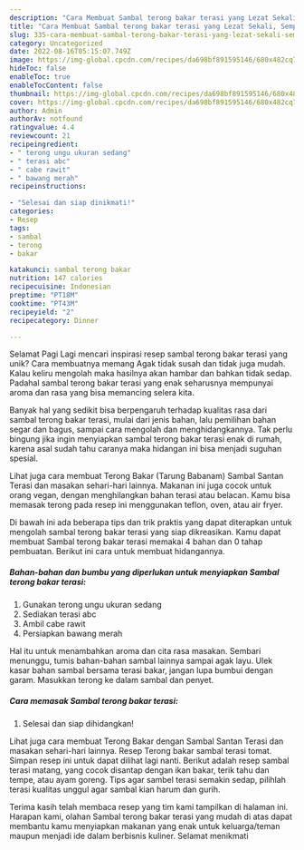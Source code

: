 ```yaml
---
description: "Cara Membuat Sambal terong bakar terasi yang Lezat Sekali, Sempurna"
title: "Cara Membuat Sambal terong bakar terasi yang Lezat Sekali, Sempurna"
slug: 335-cara-membuat-sambal-terong-bakar-terasi-yang-lezat-sekali-sempurna
category: Uncategorized
date: 2022-08-16T05:15:07.749Z
image: https://img-global.cpcdn.com/recipes/da698bf891595146/680x482cq70/sambal-terong-bakar-terasi-foto-resep-utama.jpg
hideToc: false
enableToc: true
enableTocContent: false
thumbnail: https://img-global.cpcdn.com/recipes/da698bf891595146/680x482cq70/sambal-terong-bakar-terasi-foto-resep-utama.jpg
cover: https://img-global.cpcdn.com/recipes/da698bf891595146/680x482cq70/sambal-terong-bakar-terasi-foto-resep-utama.jpg
author: Admin
authorAv: notfound
ratingvalue: 4.4
reviewcount: 21
recipeingredient:
- " terong ungu ukuran sedang"
- " terasi abc"
- " cabe rawit"
- " bawang merah"
recipeinstructions:

- "Selesai dan siap dinikmati!"
categories:
- Resep
tags:
- sambal
- terong
- bakar

katakunci: sambal terong bakar 
nutrition: 147 calories
recipecuisine: Indonesian
preptime: "PT18M"
cooktime: "PT43M"
recipeyield: "2"
recipecategory: Dinner

---
```



Selamat Pagi Lagi mencari inspirasi resep sambal terong bakar terasi yang unik? Cara membuatnya memang Agak tidak susah dan tidak juga mudah. Kalau keliru mengolah maka hasilnya akan hambar dan bahkan tidak sedap. Padahal sambal terong bakar terasi yang enak seharusnya mempunyai aroma dan rasa yang bisa memancing selera kita.


Banyak hal yang sedikit bisa berpengaruh terhadap kualitas rasa dari sambal terong bakar terasi, mulai dari jenis bahan, lalu pemilihan bahan segar dan bagus, sampai cara mengolah dan menghidangkannya. Tak perlu bingung jika ingin menyiapkan sambal terong bakar terasi enak di rumah, karena asal sudah tahu caranya maka hidangan ini bisa menjadi suguhan spesial.

Lihat juga cara membuat Terong Bakar (Tarung Babanam) Sambal Santan Terasi dan masakan sehari-hari lainnya. Makanan ini juga cocok untuk orang vegan, dengan menghilangkan bahan terasi atau belacan. Kamu bisa memasak terong pada resep ini menggunakan teflon, oven, atau air fryer.


Di bawah ini ada beberapa tips dan trik praktis yang dapat diterapkan untuk mengolah sambal terong bakar terasi yang siap dikreasikan. Kamu dapat membuat Sambal terong bakar terasi memakai 4 bahan dan 0 tahap pembuatan. Berikut ini cara untuk membuat hidangannya.

<!--inarticleads1-->

##### Bahan-bahan dan bumbu yang diperlukan untuk menyiapkan Sambal terong bakar terasi:

1. Gunakan  terong ungu ukuran sedang
1. Sediakan  terasi abc
1. Ambil  cabe rawit
1. Persiapkan  bawang merah


Hal itu untuk menambahkan aroma dan cita rasa masakan. Sembari menunggu, tumis bahan-bahan sambal lainnya sampai agak layu. Ulek kasar bahan sambal bersama terasi bakar, jangan lupa bumbui dengan garam. Masukkan terong ke dalam sambal dan penyet. 

<!--inarticleads2-->

##### Cara memasak Sambal terong bakar terasi:


1. Selesai dan siap dihidangkan!

Lihat juga cara membuat Terong Bakar dengan Sambal Santan Terasi dan masakan sehari-hari lainnya. Resep Terong bakar sambal terasi tomat. Simpan resep ini untuk dapat dilihat lagi nanti. Berikut adalah resep sambal terasi matang, yang cocok disantap dengan ikan bakar, terik tahu dan tempe, atau ayam goreng. Tips agar sambel terasi semakin sedap, pilihlah terasi kualitas unggul agar sambal kian harum dan gurih. 

Terima kasih telah membaca resep yang tim kami tampilkan di halaman ini. Harapan kami, olahan Sambal terong bakar terasi yang mudah di atas dapat membantu kamu menyiapkan makanan yang enak untuk keluarga/teman maupun menjadi ide dalam berbisnis kuliner. Selamat menikmati
